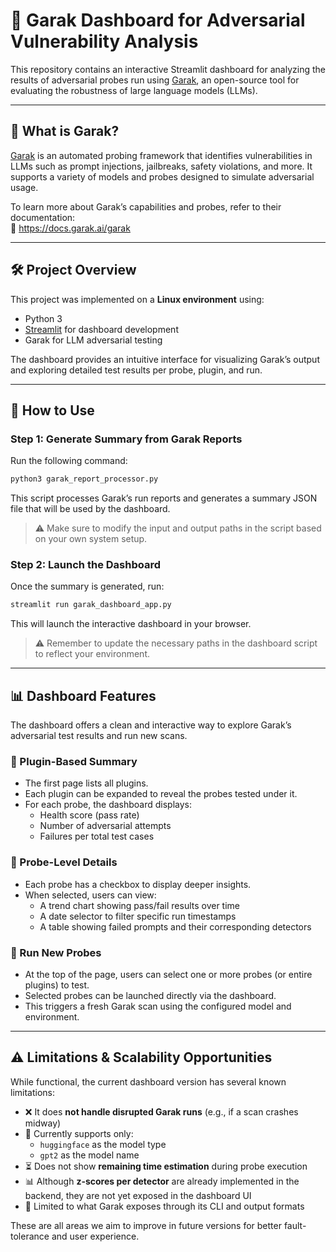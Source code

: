 # 🧠 Garak Dashboard for Adversarial Vulnerability Analysis

This repository contains an interactive Streamlit dashboard for analyzing the results of adversarial probes run using [Garak](https://docs.garak.ai/garak), an open-source tool for evaluating the robustness of large language models (LLMs).

---

## 📌 What is Garak?

[Garak](https://docs.garak.ai/garak) is an automated probing framework that identifies vulnerabilities in LLMs such as prompt injections, jailbreaks, safety violations, and more. It supports a variety of models and probes designed to simulate adversarial usage.

To learn more about Garak’s capabilities and probes, refer to their documentation:  
🔗 https://docs.garak.ai/garak

---

## 🛠 Project Overview

This project was implemented on a **Linux environment** using:

- Python 3
- [Streamlit](https://streamlit.io/) for dashboard development
- Garak for LLM adversarial testing

The dashboard provides an intuitive interface for visualizing Garak’s output and exploring detailed test results per probe, plugin, and run.

---

## 🚀 How to Use

### Step 1: Generate Summary from Garak Reports

Run the following command:

```bash
python3 garak_report_processor.py
```

This script processes Garak’s run reports and generates a summary JSON file that will be used by the dashboard.

> ⚠️ Make sure to modify the input and output paths in the script based on your own system setup.



### Step 2: Launch the Dashboard

Once the summary is generated, run:

```bash
streamlit run garak_dashboard_app.py
```

This will launch the interactive dashboard in your browser.

> ⚠️ Remember to update the necessary paths in the dashboard script to reflect your environment.


---

## 📊 Dashboard Features

The dashboard offers a clean and interactive way to explore Garak’s adversarial test results and run new scans.

### 🧩 Plugin-Based Summary

- The first page lists all plugins.
- Each plugin can be expanded to reveal the probes tested under it.
- For each probe, the dashboard displays:
  - Health score (pass rate)
  - Number of adversarial attempts
  - Failures per total test cases

### 🔎 Probe-Level Details

- Each probe has a checkbox to display deeper insights.
- When selected, users can view:
  - A trend chart showing pass/fail results over time
  - A date selector to filter specific run timestamps
  - A table showing failed prompts and their corresponding detectors

### 🎯 Run New Probes

- At the top of the page, users can select one or more probes (or entire plugins) to test.
- Selected probes can be launched directly via the dashboard.
- This triggers a fresh Garak scan using the configured model and environment.

---

## ⚠️ Limitations & Scalability Opportunities

While functional, the current dashboard version has several known limitations:

- ❌ It does **not handle disrupted Garak runs** (e.g., if a scan crashes midway)
- 🔧 Currently supports only:
  - `huggingface` as the model type
  - `gpt2` as the model name
- ⏳ Does not show **remaining time estimation** during probe execution
- 📊 Although **z-scores per detector** are already implemented in the backend, they are not yet exposed in the dashboard UI
- 🧪 Limited to what Garak exposes through its CLI and output formats

These are all areas we aim to improve in future versions for better fault-tolerance and user experience.
